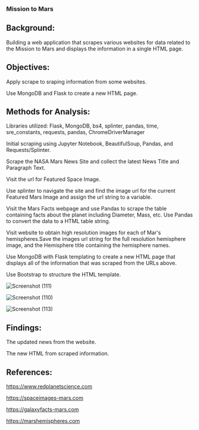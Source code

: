 ### Mission to Mars

## Background:

Building a web application that scrapes various websites for data related to the Mission to Mars and displays the information in a single HTML page. 

## Objectives:

Apply scrape to sraping information from some websites.

Use MongoDB and Flask to create a new HTML page.

## Methods for Analysis:

Libraries utilized: Flask, MongoDB, bs4, splinter, pandas, time, sre_constants, requests, pandas, ChromeDriverManager

Initial scraping using Jupyter Notebook, BeautifulSoup, Pandas, and Requests/Splinter.

Scrape the NASA Mars News Site and collect the latest News Title and Paragraph Text. 

Visit the url for Featured Space Image.

Use splinter to navigate the site and find the image url for the current Featured Mars Image and assign the url string to a variable.

Visit the Mars Facts webpage and use Pandas to scrape the table containing facts about the planet including Diameter, Mass, etc. Use Pandas to convert the data to a HTML table string.

Visit website to obtain high resolution images for each of Mar's hemispheres.Save the images url string for the full resolution hemisphere image, and the Hemisphere title containing the hemisphere names.

Use MongoDB with Flask templating to create a new HTML page that displays all of the information that was scraped from the URLs above.

Use Bootstrap to structure the HTML template.


![Screenshot (111)](https://user-images.githubusercontent.com/100891182/182627509-506e145e-f887-41ea-82a5-7cc5c482ee1d.png)


![Screenshot (110)](https://user-images.githubusercontent.com/100891182/182627479-35a5317e-b895-4746-a580-14b6b40f5256.png)


![Screenshot (113)](https://user-images.githubusercontent.com/100891182/182627424-8d532609-b9f6-42ae-b8ee-f31a0bcec233.png)




## Findings:

The updated news from the website.

The new HTML from scraped information.

## References:

https://www.redplanetscience.com

https://spaceimages-mars.com

https://galaxyfacts-mars.com

https://marshemispheres.com



